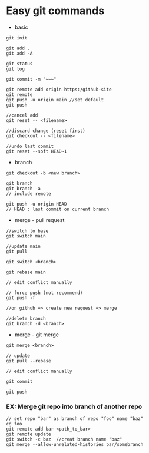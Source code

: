 # Easy git commands

* basic
```Shell
git init
```
```Shell
git add .
git add -A
```
```Shell
git status
git log
```
```Shell
git commit -m "~~~"
```
```Shell
git remote add origin https:/github-site
git remote
git push -u origin main //set default
git push
```
```Shell
//cancel add
git reset -- <filename>
```
```Shell
//discard change (reset first)
git checkout -- <filename>
```
```Shell
//undo last commit
git reset --soft HEAD~1
```

* branch
```Shell
git checkout -b <new branch>
```
```Shell
git branch
git branch -a
// include remote
```
```Shell
git push -u origin HEAD
// HEAD : last commit on current branch 
```

* merge - pull request
```Shell
//switch to base
git switch main

//update main
git pull

git switch <branch>

git rebase main

// edit conflict manually

// force push (not recommend)
git push -f

//on github => create new request => merge

//delete branch
git branch -d <branch>
```

* merge - git merge
```Shell
git merge <branch>

// update
git pull --rebase

// edit conflict manually

git commit

git push
```

### EX: Merge git repo into branch of another repo
```Shell
// set repo "bar" as branch of repo "foo" name "baz"
cd foo
git remote add bar <path_to_bar>
git remote update
git switch -c baz  //creat branch name "baz"
git merge --allow-unrelated-histories bar/somebranch
```

